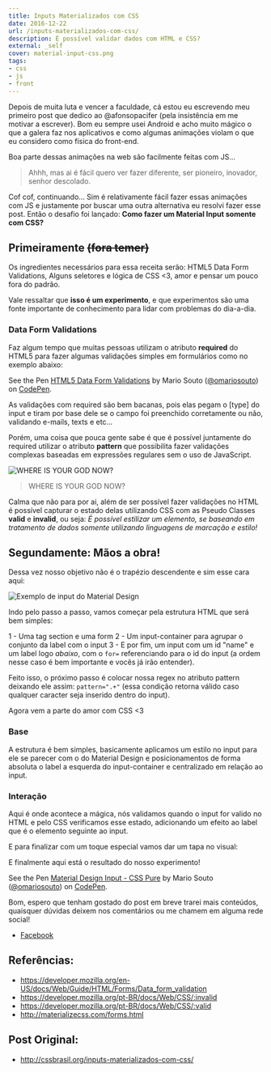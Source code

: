 ```yaml
---
title: Inputs Materializados com CSS
date: 2016-12-22
url: /inputs-materializados-com-css/
description: É possível validar dados com HTML e CSS?
external: _self
cover: material-input-css.png
tags:
- css
- js
- front
---
```

Depois de muita luta e vencer a faculdade, cá estou eu escrevendo meu primeiro post que dedico ao @afonsopacifer (pela insistência em me motivar a escrever). Bom eu sempre usei Android e acho muito mágico o que a galera faz nos aplicativos e como algumas animações violam o que eu considero como física do front-end.

<!-- more --> 

Boa parte dessas animações na web são facilmente feitas com JS…

> Ahhh, mas ai é fácil quero ver fazer diferente, ser pioneiro, inovador, senhor descolado.

Cof cof, continuando… Sim é relativamente fácil fazer essas animações com JS e justamente por buscar uma outra alternativa eu resolvi fazer esse post. Então o desafio foi lançado: **Como fazer um Material Input somente com CSS?**

## Primeiramente ~~(fora temer)~~

Os ingredientes necessários para essa receita serão: HTML5 Data Form Validations, Alguns seletores e lógica de CSS <3, amor e pensar um pouco fora do padrão.

Vale ressaltar que **isso é um experimento**, e que experimentos são uma fonte importante de conhecimento para lidar com problemas do dia-a-dia.

### Data Form Validations
Faz algum tempo que muitas pessoas utilizam o atributo **required** do HTML5 para fazer algumas validações simples em formulários como no exemplo abaixo:

<p data-height="265" data-theme-id="dark" data-slug-hash="bBzZXj" data-default-tab="html,result" data-user="omariosouto" data-embed-version="2" data-pen-title="HTML5 Data Form Validations" class="codepen">See the Pen <a href="http://codepen.io/omariosouto/pen/bBzZXj/">HTML5 Data Form Validations</a> by Mario Souto (<a href="http://codepen.io/omariosouto">@omariosouto</a>) on <a href="http://codepen.io">CodePen</a>.</p>
<script async src="https://production-assets.codepen.io/assets/embed/ei.js"></script>

As validações com required são bem bacanas, pois elas pegam o [type] do input e tiram por base dele se o campo foi preenchido corretamente ou não, validando e-mails, texts e etc…

Porém, uma coisa que pouca gente sabe é que é possível juntamente do required utilizar o atributo **pattern** que possibilita fazer validações complexas baseadas em expressões regulares sem o uso de JavaScript.

![WHERE IS YOUR GOD NOW?](https://mariosouto.com/assets/img/im-god.gif)
> WHERE IS YOUR GOD NOW?

Calma que não para por ai, além de ser possível fazer validações no HTML é possível capturar o estado delas utilizando CSS com as Pseudo Classes **valid** e **invalid**, ou seja: _É possível estilizar um elemento, se baseando em tratamento de dados somente utilizando linguagens de marcação e estilo!_

## Segundamente: Mãos a obra!

Dessa vez nosso objetivo não é o trapézio descendente e sim esse cara aqui:

![Exemplo de input do Material Design](https://mariosouto.com/assets/img/input-material-design.gif)

Indo pelo passo a passo, vamos começar pela estrutura HTML que será bem simples:

<script src="https://gist.github.com/omariosouto/8fc58a5149603e00d02288ebdeb2d509.js"></script>

1 - Uma tag section e uma form
2 - Um input-container para agrupar o conjunto da label com o input
3 - E por fim, um input com um id "name" e um label logo _abaixo_, com o `for=` referenciando para o id do input (a ordem nesse caso é bem importante e vocês já irão entender).

Feito isso, o próximo passo é colocar nossa regex no atributo pattern deixando ele assim: `pattern=".+"` (essa condição retorna válido caso qualquer caracter seja inserido dentro do input).

Agora vem a parte do amor com CSS <3

### Base

<script src="https://gist.github.com/omariosouto/184bcff2e14c6e4a45e1b6e0cf7c7a65.js"></script>

A estrutura é bem simples, basicamente aplicamos um estilo no input para ele se parecer com o do Material Design e posicionamentos de forma absoluta o label a esquerda do input-container e centralizado em relação ao input.

### Interação

<script src="https://gist.github.com/omariosouto/302b568ba17d5a62c954ee997d70b98b.js"></script>

Aqui é onde acontece a mágica, nós validamos quando o input for valido no HTML e pelo CSS verificamos esse estado, adicionando um efeito ao label que é o elemento seguinte ao input.

E para finalizar com um toque especial vamos dar um tapa no visual:

<script src="https://gist.github.com/omariosouto/e3013895740025ea91715bbe643138fb.js"></script>

E finalmente aqui está o resultado do nosso experimento!

<p data-height="357" data-theme-id="dark" data-slug-hash="LbENBr" data-default-tab="html,result" data-user="omariosouto" data-embed-version="2" data-pen-title="Material Design Input - CSS Pure" data-preview="true" class="codepen">See the Pen <a href="https://codepen.io/omariosouto/pen/LbENBr/">Material Design Input - CSS Pure</a> by Mario Souto (<a href="http://codepen.io/omariosouto">@omariosouto</a>) on <a href="http://codepen.io">CodePen</a>.</p>
<script async src="https://production-assets.codepen.io/assets/embed/ei.js"></script>

Bom, espero que tenham gostado do post em breve trarei mais conteúdos, quaisquer dúvidas deixem nos comentários ou me chamem em alguma rede social!

- [Facebook](https://www.facebook.com/omariosouto)


## Referências:

* https://developer.mozilla.org/en-US/docs/Web/Guide/HTML/Forms/Data_form_validation
* https://developer.mozilla.org/pt-BR/docs/Web/CSS/:invalid
* https://developer.mozilla.org/pt-BR/docs/Web/CSS/:valid
* http://materializecss.com/forms.html

## Post Original:
* http://cssbrasil.org/inputs-materializados-com-css/
